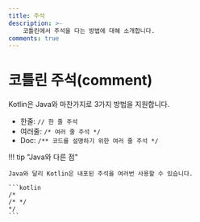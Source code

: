 ```yaml
---
title: 주석
description: >-
    코틀린에서 주석을 다는 방법에 대해 소개합니다.
comments: true
---
```


# 코틀린 주석(comment)

Kotlin은 Java와 마찬가지로 3가지 방법을 지원합니다.

- 한줄: `// 한 줄 주석`
- 여러줄: `/* 여러 줄 주석 */`
- Doc: `/** 코드를 설명하기 위한 여러 줄 주석 */`

!!! tip "Java와 다른 점"

    Java와 달리 Kotlin은 내포된 주석을 여러번 사용할 수 있습니다.

    ```kotlin
    /*
    /* */
    */
    ```
